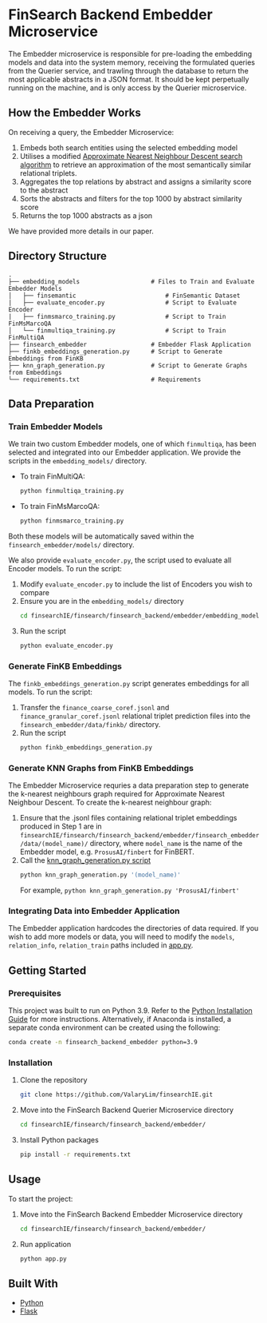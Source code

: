# FinSearch Backend Embedder Microservice
The Embedder microservice is responsible for pre-loading the embedding models and data into the system memory, receiving the formulated queries from the Querier service, and trawling through the database to return the most applicable abstracts in a JSON format. It should be kept perpetually running on the machine, and is only access by the Querier microservice.

## How the Embedder Works
On receiving a query, the Embedder Microservice:
1. Embeds both search entities using the selected embedding model
2. Utilises a modified [Approximate Nearest Neighbour Descent search algorithm](https://pynndescent.readthedocs.io/en/latest/) to retrieve an approximation of the most semantically similar relational triplets.
3. Aggregates the top relations by abstract and assigns a similarity score to the abstract
4. Sorts the abstracts and filters for the top 1000 by abstract similarity score
5. Returns the top 1000 abstracts as a json

We have provided more details in our paper.

## Directory Structure

    .
    ├── embedding_models                    # Files to Train and Evaluate Embedder Models
    │   ├── finsemantic                         # FinSemantic Dataset
    |   ├── evaluate_encoder.py                 # Script to Evaluate Encoder
    |   ├── finmsmarco_training.py              # Script to Train FinMsMarcoQA
    │   └── finmultiqa_training.py              # Script to Train FinMultiQA
    ├── finsearch_embedder                  # Embedder Flask Application
    ├── finkb_embeddings_generation.py      # Script to Generate Embeddings from FinKB
    ├── knn_graph_generation.py             # Script to Generate Graphs from Embeddings
    └── requirements.txt                    # Requirements

## Data Preparation
### Train Embedder Models
We train two custom Embedder models, one of which `finmultiqa`, has been selected and integrated into our Embedder application. We provide the scripts in the `embedding_models/` directory.
- To train FinMultiQA:
    ```sh
    python finmultiqa_training.py
    ```
- To train FinMsMarcoQA:
    ```sh
    python finmsmarco_training.py
    ```
Both these models will be automatically saved within the `finsearch_embedder/models/` directory.

We also provide `evaluate_encoder.py`, the script used to evaluate all Encoder models. To run the script:
1. Modify `evaluate_encoder.py` to include the list of Encoders you wish to compare
2. Ensure you are in the `embedding_models/` directory
    ```sh
    cd finsearchIE/finsearch/finsearch_backend/embedder/embedding_models/
    ```
3. Run the script
    ```sh
    python evaluate_encoder.py
    ```

### Generate FinKB Embeddings
The `finkb_embeddings_generation.py` script generates embeddings for all models. To run the script:
1. Transfer the `finance_coarse_coref.jsonl` and `finance_granular_coref.jsonl` relational triplet prediction files into the `finsearch_embedder/data/finkb/` directory.
2. Run the script
    ```sh
    python finkb_embeddings_generation.py
    ```

### Generate KNN Graphs from FinKB Embeddings
The Embedder Microservice requries a data preparation step to generate the k-nearest neighbours graph required for Approximate Nearest Neighbour Descent. To create the k-nearest neighbour graph:
1. Ensure that the .jsonl files containing relational triplet embeddings produced in Step 1 are in `finsearchIE/finsearch/finsearch_backend/embedder/finsearch_embedder/data/(model_name)/` directory, where `model_name` is the name of the Embedder model, e.g. `ProsusAI/finbert` for FinBERT.
2. Call the [knn_graph_generation.py script](knn_graph_generation.py)
    ```sh
    python knn_graph_generation.py '(model_name)'
    ```
    For example, `python knn_graph_generation.py 'ProsusAI/finbert'`

### Integrating Data into Embedder Application
The Embedder application hardcodes the directories of data required. If you wish to add more models or data, you will need to modify the `models`, `relation_info`, `relation_train` paths included in [app.py](finsearch_embedder/app.py).

## Getting Started
### Prerequisites
This project was built to run on Python 3.9. Refer to the [Python Installation Guide](https://www.python.org/downloads/) for more instructions. Alternatively, if Anaconda is installed, a separate conda environment can be created using the following:
```bash
conda create -n finsearch_backend_embedder python=3.9
```

### Installation
1. Clone the repository
   ```sh
   git clone https://github.com/ValaryLim/finsearchIE.git
   ```
2. Move into the FinSearch Backend Querier Microservice directory
    ```sh
    cd finsearchIE/finsearch/finsearch_backend/embedder/
    ```
3. Install Python packages
    ```sh
    pip install -r requirements.txt
    ```

## Usage
To start the project:
1. Move into the FinSearch Backend Embedder Microservice directory
    ```sh
    cd finsearchIE/finsearch/finsearch_backend/embedder/
    ```
2. Run application
    ```sh
    python app.py
    ```

## Built With
* [Python](https://www.python.org/)
* [Flask](https://flask.palletsprojects.com/en/2.1.x/)